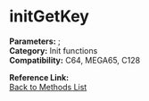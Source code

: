 # initGetKey

**Parameters:** ;  
**Category:** Init functions  
**Compatibility:** C64, MEGA65, C128  

**Reference Link:**  
[Back to Methods List](../../SUMMARY.md)
